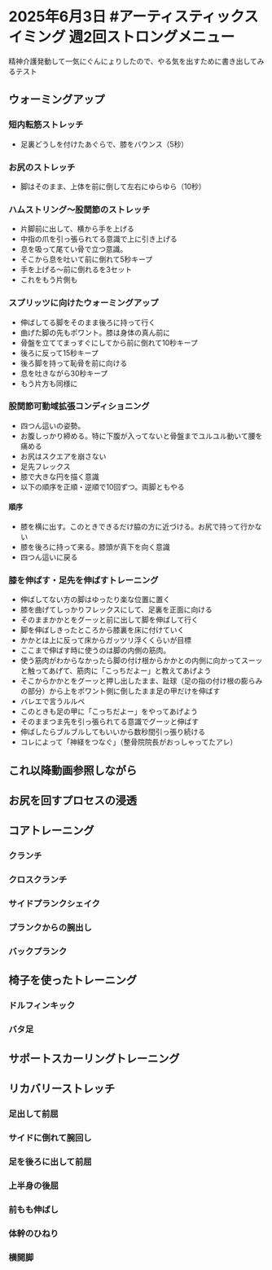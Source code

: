 # 2025年6月3日 #アーティスティックスイミング 週2回ストロングメニュー
精神介護発動して一気にぐんにょりしたので、やる気を出すために書き出してみるテスト  
## ウォーミングアップ
### 短内転筋ストレッチ
- 足裏どうしを付けたあぐらで、膝をバウンス（5秒）
### お尻のストレッチ
- 脚はそのまま、上体を前に倒して左右にゆらゆら（10秒）
### ハムストリング～股関節のストレッチ
- 片脚前に出して、横から手を上げる
- 中指の爪を引っ張られてる意識で上に引き上げる
- 息を吸って尾てい骨で立つ意識。
- そこから息を吐いて前に倒れて5秒キープ
- 手を上げる～前に倒れるを3セット
- これをもう片側も
### スプリッツに向けたウォーミングアップ
- 伸ばしてる脚をそのまま後ろに持って行く
- 曲げた脚の先もポワント。膝は身体の真ん前に
- 骨盤を立ててまっすぐにしてから前に倒れて10秒キープ
- 後ろに反って15秒キープ
- 後ろ脚を持って恥骨を前に向ける
- 息を吐きながら30秒キープ
- もう片方も同様に
### 股関節可動域拡張コンディショニング
- 四つん這いの姿勢。
- お腹しっかり締める。特に下腹が入ってないと骨盤までユルユル動いて腰を痛める
- お尻はスクエアを崩さない
- 足先フレックス
- 膝で大きな円を描く意識
- 以下の順序を正順・逆順で10回ずつ。両脚ともやる
#### 順序
- 膝を横に出す。このときできるだけ脇の方に近づける。お尻で持って行かない
- 膝を後ろに持って来る。膝頭が真下を向く意識
- 四つん這いに戻る
### 膝を伸ばす・足先を伸ばすトレーニング
- 伸ばしてない方の脚はゆったり楽な位置に置く
- 膝を曲げてしっかりフレックスにして、足裏を正面に向ける
- そのままかかとをグーッと前に出して脚を伸ばして行く
- 脚を伸ばしきったところから膝裏を床に付けていく
- かかとは上に反って床からガッツリ浮くくらいが目標
- ここまで伸ばす時に使うのは脚の内側の筋肉。
- 使う筋肉がわからなかったら脚の付け根からかかとの内側に向かってスーッと触ってあげて、筋肉に「こっちだよー」と教えてあげよう
- そこからかかとをグーッと押し出したまま、趾球（足の指の付け根の膨らみの部分）から上をポワント側に倒したまま足の甲だけを伸ばす
- バレエで言うルルベ
- このときも足の甲に「こっちだよー」をやってあげよう
- そのままつま先を引っ張られてる意識でグーッと伸ばす
- 伸ばしたらブルブルしてもいいから数秒間引っ張り続ける
- コレによって「神経をつなぐ」（整骨院院長がおっしゃってたアレ）
## これ以降動画参照しながら
## お尻を回すプロセスの浸透
## コアトレーニング
### クランチ
### クロスクランチ
### サイドプランクシェイク
### プランクからの腕出し
### バックプランク
## 椅子を使ったトレーニング
### ドルフィンキック
### バタ足
## サポートスカーリングトレーニング
## リカバリーストレッチ
### 足出して前屈
### サイドに倒れて腕回し
### 足を後ろに出して前屈
### 上半身の後屈
### 前もも伸ばし
### 体幹のひねり
### 横開脚
